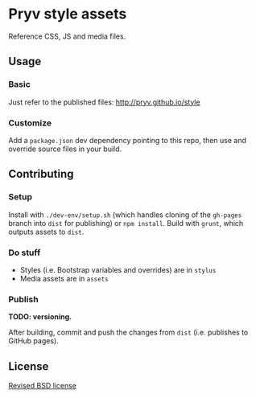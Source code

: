 # Pryv style assets

Reference CSS, JS and media files.


## Usage

### Basic

Just refer to the published files: http://pryv.github.io/style


### Customize

Add a `package.json` dev dependency pointing to this repo, then use and override source files in your build.


## Contributing

### Setup

Install with `./dev-env/setup.sh` (which handles cloning of the `gh-pages` branch into `dist` for publishing) or `npm install`.
Build with `grunt`, which outputs assets to `dist`.


### Do stuff

- Styles (i.e. Bootstrap variables and overrides) are in `stylus`
- Media assets are in `assets`


### Publish

**TODO: versioning.**

After building, commit and push the changes from `dist` (i.e. publishes to GitHub pages).


## License

[Revised BSD license](https://github.com/pryv/documents/blob/master/license-bsd-revised.md)
